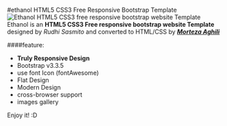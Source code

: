#ethanol HTML5 CSS3 Free Responsive Bootstrap Template
![Ethanol HTML5 CSS3 free responsive bootstrap website Template ](http://mortezaaghili.github.io/ethanol-HTML5-CSS3-Free-Template/ethanol-Screen.jpg)
Ethanol is an **HTML5 CSS3 Free responsive bootstrap website Template** designed by _Rudhi Sasmito_ and converted to HTML/CSS by [_**Morteza Aghili**_](http://mortezaaghili.github.io/)  


####feature:  
* **Truly Responsive Design**
* Bootstrap v3.3.5 
* use font Icon (fontAwesome)
* Flat Design
* Modern Design
* cross-browser support
* images gallery

Enjoy it! :D
